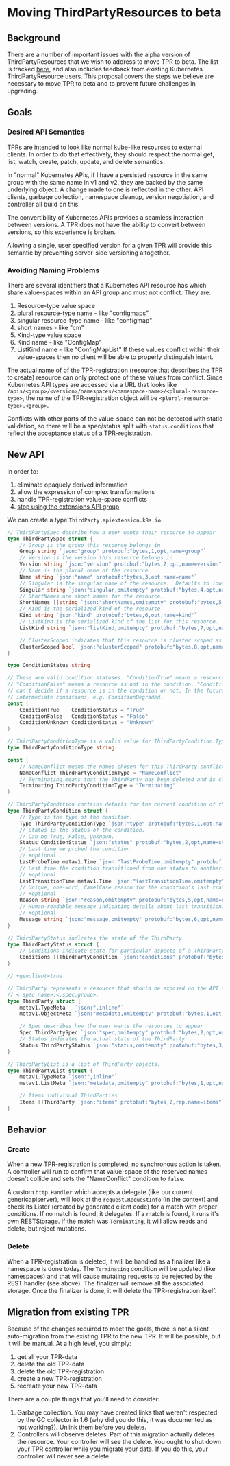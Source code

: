 # Moving ThirdPartyResources to beta

## Background
There are a number of important issues with the alpha version of
ThirdPartyResources that we wish to address to move TPR to beta. The list is
tracked [here](https://github.com/kubernetes/features/issues/95), and also
includes feedback from existing Kubernetes ThirdPartyResource users. This
proposal covers the steps we believe are necessary to move TPR to beta and to
prevent future challenges in upgrading.


## Goals

### Desired API Semantics
TPRs are intended to look like normal kube-like resources to external clients.
In order to do that effectively, they should respect the normal get, list,
watch, create, patch, update, and delete semantics.

In "normal" Kubernetes APIs, if I have a persisted resource in the same group
with the same name in v1 and v2, they are backed by the same underlying object.
A change made to one is reflected in the other. API clients, garbage collection,
namespace cleanup, version negotiation, and controller all build on this.

The convertibility of Kubernetes APIs provides a seamless interaction between
versions.  A TPR does not have the ability to convert between versions, so this
experience is broken.

Allowing a single, user specified version for a given TPR will provide this
semantic by preventing server-side versioning altogether.


### Avoiding Naming Problems
There are several identifiers that a Kubernetes API resource has which share
value-spaces within an API group and must not conflict.  They are:
1. Resource-type value space
  1. plural resource-type name - like "configmaps"
  2. singular resource-type name - like "configmap"
  3. short names - like "cm"
2. Kind-type value space
  1. Kind name - like "ConfigMap"
  2. ListKind name - like "ConfigMapList"
If these values conflict within their value-spaces then no client will be able
to properly distinguish intent.

The actual name of of the TPR-registration (resource that describes the TPR to
create) resource can only protect one of these values from conflict.  Since
Kubernetes API types are accessed via a URL that looks like `/apis/<group>/<version>/namespaces/<namespace-name>/<plural-resource-type>`,
the name of the TPR-registration object will be `<plural-resource-type>.<group>`.

Conflicts with other parts of the value-space can not be detected with static
validation, so there will be a spec/status split with `status.conditions` that
reflect the acceptance status of a TPR-registration.


## New API
In order to: 
1. eliminate opaquely derived information
1. allow the expression of complex transformations
1. handle TPR-registration value-space conflicts
1. [stop using the extensions API group](https://github.com/kubernetes/kubernetes/issues/43214)

We can create a type `ThirdParty.apiextension.k8s.io`.
```go
// ThirdPartySpec describe how a user wants their resource to appear
type ThirdPartySpec struct {
	// Group is the group this resource belongs in
	Group string `json:"group" protobuf:"bytes,1,opt,name=group"`
	// Version is the version this resource belongs in
	Version string `json:"version" protobuf:"bytes,2,opt,name=version"`
	// Name is the plural name of the resource
	Name string `json:"name" protobuf:"bytes,3,opt,name=name"`
	// Singular is the singular name of the resource.  Defaults to lowercased <kind>
	Singular string `json:"singular,omitempty" protobuf:"bytes,4,opt,name=singular"`
	// ShortNames are short names for the resource.
	ShortNames []string `json:"shortNames,omitempty" protobuf:"bytes,5,opt,name=shortNames"`
	// Kind is the serialized kind of the resource
	Kind string `json:"kind" protobuf:"bytes,6,opt,name=kind"`
	// ListKind is the serialized kind of the list for this resource.  Defaults to <kind>List
	ListKind string `json:"listKind,omitempty" protobuf:"bytes,7,opt,name=listKind"`

	// ClusterScoped indicates that this resource is cluster scoped as opposed to namespace scoped
	ClusterScoped bool `json:"clusterScoped" protobuf:"bytes,8,opt,name=clusterScoped"`
}

type ConditionStatus string

// These are valid condition statuses. "ConditionTrue" means a resource is in the condition.
// "ConditionFalse" means a resource is not in the condition. "ConditionUnknown" means kubernetes
// can't decide if a resource is in the condition or not. In the future, we could add other
// intermediate conditions, e.g. ConditionDegraded.
const (
	ConditionTrue    ConditionStatus = "True"
	ConditionFalse   ConditionStatus = "False"
	ConditionUnknown ConditionStatus = "Unknown"
)

// ThirdPartyConditionType is a valid value for ThirdPartyCondition.Type
type ThirdPartyConditionType string

const (
	// NameConflict means the names chosen for this ThirdParty conflict with others in the group.
	NameConflict ThirdPartyConditionType = "NameConflict"
	// Terminating means that the ThirdParty has been deleted and is cleaning up.
	Terminating ThirdPartyConditionType = "Terminating"
)

// ThirdPartyCondition contains details for the current condition of this pod.
type ThirdPartyCondition struct {
	// Type is the type of the condition.
	Type ThirdPartyConditionType `json:"type" protobuf:"bytes,1,opt,name=type,casttype=ThirdPartyConditionType"`
	// Status is the status of the condition.
	// Can be True, False, Unknown.
	Status ConditionStatus `json:"status" protobuf:"bytes,2,opt,name=status,casttype=ConditionStatus"`
	// Last time we probed the condition.
	// +optional
	LastProbeTime metav1.Time `json:"lastProbeTime,omitempty" protobuf:"bytes,3,opt,name=lastProbeTime"`
	// Last time the condition transitioned from one status to another.
	// +optional
	LastTransitionTime metav1.Time `json:"lastTransitionTime,omitempty" protobuf:"bytes,4,opt,name=lastTransitionTime"`
	// Unique, one-word, CamelCase reason for the condition's last transition.
	// +optional
	Reason string `json:"reason,omitempty" protobuf:"bytes,5,opt,name=reason"`
	// Human-readable message indicating details about last transition.
	// +optional
	Message string `json:"message,omitempty" protobuf:"bytes,6,opt,name=message"`
}

// ThirdPartyStatus indicates the state of the ThirdParty
type ThirdPartyStatus struct {
	// Conditions indicate state for particular aspects of a ThirdParty
	Conditions []ThirdPartyCondition `json:"conditions" protobuf:"bytes,1,opt,name=conditions"`
}

// +genclient=true

// ThirdParty represents a resource that should be exposed on the API server.  Its name MUST be in the format
// <.spec.name>.<.spec.group>.
type ThirdParty struct {
	metav1.TypeMeta   `json:",inline"`
	metav1.ObjectMeta `json:"metadata,omitempty" protobuf:"bytes,1,opt,name=metadata"`

	// Spec describes how the user wants the resources to appear
	Spec ThirdPartySpec `json:"spec,omitempty" protobuf:"bytes,2,opt,name=spec"`
	// Status indicates the actual state of the ThirdParty
	Status ThirdPartyStatus `json:"status,omitempty" protobuf:"bytes,3,opt,name=status"`
}

// ThirdPartyList is a list of ThirdParty objects.
type ThirdPartyList struct {
	metav1.TypeMeta `json:",inline"`
	metav1.ListMeta `json:"metadata,omitempty" protobuf:"bytes,1,opt,name=metadata"`

	// Items individual ThirdParties
	Items []ThirdParty `json:"items" protobuf:"bytes,2,rep,name=items"`
}
```


## Behavior
### Create
When a new TPR-registration is completed, no synchronous action is taken.
A controller will run to confirm that value-space of the reserved names doesn't
collide and sets the "NameConflict" condition to `false`.

A custom `http.Handler` which accepts a delegate (like our current
genericapiserver), will look at the `request.RequestInfo` (in the context) and
check its Lister (created by generated client code) for a match with proper
conditions.  If no match is found, it delegates.  If a match is found, it runs
it's own RESTStorage.  If the match was `Terminating`, it will allow reads and
delete, but reject mutations.

### Delete
When a TPR-registration is deleted, it will be handled as a finalizer like a
namespace is done today.  The `Terminating` condition will be updated (like
namespaces) and that will cause mutating requests to be rejected by the REST
handler (see above).  The finalizer will remove all the associated storage.
Once the finalizer is done, it will delete the TPR-registration itself.


## Migration from existing TPR
Because of the changes required to meet the goals, there is not a silent
auto-migration from the existing TPR to the new TPR.  It will be possible, but
it will be manual.  At a high level, you simply:
 1. get all your TPR-data
 2. delete the old TPR-data
 3. delete the old TPR-registration
 4. create a new TPR-registration
 5. recreate your new TPR-data

There are a couple things that you'll need to consider:
 1. Garbage collection.  You may have created links that weren't respected by
 the GC collector in 1.6 (why did you do this, it was documented as not
 working?).  Unlink them before you delete.
 2. Controllers will observe deletes.  Part of this migration actually deletes
 the resource.  Your controller will see the delete.  You ought to shut down
 your TPR controller while you migrate your data.  If you do this, your
 controller will never see a delete.
